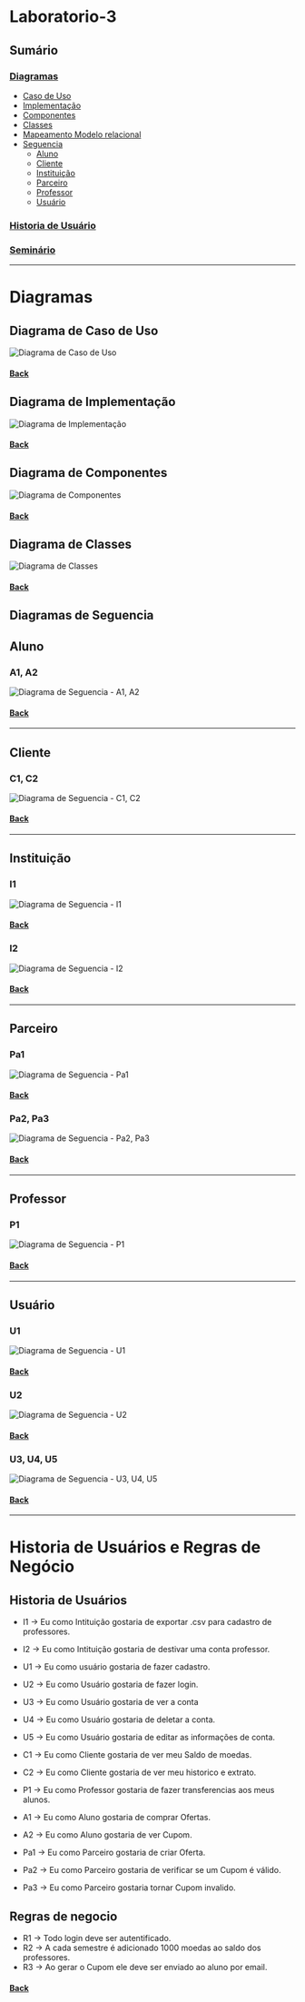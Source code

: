 # Laboratorio-3

## Sumário

### [Diagramas](#diagramas)
- [Caso de Uso](#diagrama-de-caso-de-uso)
- [Implementação](#diagrama-de-implementação)
- [Componentes](#diagrama-de-componentes)
- [Classes](#diagrama-de-classes)
- [Mapeamento Modelo relacional](./docs/Mapeamento%20Diagrama%20De%20Classe%20Modelo%20Relacional.md)
- [Seguencia](#diagramas-de-seguencia)
    - [Aluno](#aluno)
    - [Cliente](#cliente)
    - [Instituição](#instituição)
    - [Parceiro](#parceiro)
    - [Professor](#professor)
    - [Usuário](#usuário)
### [Historia de Usuário](#historia-de-usuários-e-regras-de-negócio)
### [Seminário](./seminario/seminario.md/#seminário-net)

---

# Diagramas

## Diagrama de Caso de Uso
![Diagrama de Caso de Uso](./docs/img/Caso%20de%20Uso.png)

#### [Back](#sumário)

## Diagrama de Implementação
![Diagrama de Implementação](./docs/img/Diagrama%20de%20Implementa%C3%A7%C3%A3o.png)

#### [Back](#sumário)

## Diagrama de Componentes
![Diagrama de Componentes](./docs/img/Diagrama%20de%20Componentes.png)

#### [Back](#sumário)

## Diagrama de Classes
![Diagrama de Classes](./docs/img/Diagrama%20de%20Classes.png)

#### [Back](#sumário)

## Diagramas de Seguencia
## Aluno
### A1, A2
![Diagrama de Seguencia - A1, A2](./docs/img/Diagramas%20de%20Seguencia/Aluno-A%23/A1_A2.png)
#### [Back](#sumário)
---
## Cliente
### C1, C2
![Diagrama de Seguencia - C1, C2](./docs/img/Diagramas%20de%20Seguencia/Cliente-C%23/C1_C2.png)
#### [Back](#sumário)
---
## Instituição
### I1
![Diagrama de Seguencia - I1](./docs/img/Diagramas%20de%20Seguencia/Institui%C3%A7%C3%A3o-I%23/I1.png)
#### [Back](#sumário)
### I2
![Diagrama de Seguencia - I2](./docs/img/Diagramas%20de%20Seguencia/Institui%C3%A7%C3%A3o-I%23/I2.png)
#### [Back](#sumário)
---
## Parceiro
### Pa1
![Diagrama de Seguencia - Pa1](./docs/img/Diagramas%20de%20Seguencia/Parceiro-Pa%23/Pa1.png)
#### [Back](#sumário)
### Pa2, Pa3
![Diagrama de Seguencia - Pa2, Pa3](./docs/img/Diagramas%20de%20Seguencia/Parceiro-Pa%23/Pa2_Pa3.png)
#### [Back](#sumário)
---
## Professor
### P1
![Diagrama de Seguencia - P1](./docs/img/Diagramas%20de%20Seguencia/Professor-P%23/P1.png)
#### [Back](#sumário)
---
## Usuário
### U1
![Diagrama de Seguencia - U1](./docs/img/Diagramas%20de%20Seguencia/Usu%C3%A1rio-U%23/U1.png)
#### [Back](#sumário)
### U2
![Diagrama de Seguencia - U2](./docs/img/Diagramas%20de%20Seguencia/Usu%C3%A1rio-U%23/U2.png)
#### [Back](#sumário)
### U3, U4, U5
![Diagrama de Seguencia - U3, U4, U5](./docs/img/Diagramas%20de%20Seguencia/Usu%C3%A1rio-U%23/U3_U4_U5.png)
#### [Back](#sumário)
---

# Historia de Usuários e Regras de Negócio

## Historia de Usuários
- I1 -> Eu como Intituição gostaria de exportar .csv para cadastro de professores.
- I2 -> Eu como Intituição gostaria de destivar uma conta professor.

- U1 -> Eu como usuário gostaria de fazer cadastro.
- U2 -> Eu como Usuário gostaria de fazer login.
- U3 -> Eu como Usuário gostaria de ver a conta
- U4 -> Eu como Usuário gostaria de deletar a conta.
- U5 -> Eu como Usuário gostaria de editar as informações de conta.

- C1 -> Eu como Cliente gostaria de ver meu Saldo de moedas.
- C2 -> Eu como Cliente gostaria de ver meu historico e extrato.

- P1 -> Eu como Professor gostaria de fazer transferencias aos meus alunos.

- A1 -> Eu como Aluno gostaria de comprar Ofertas.
- A2 -> Eu como Aluno gostaria de ver Cupom.

- Pa1 -> Eu como Parceiro gostaria de criar Oferta.
- Pa2 -> Eu como Parceiro gostaria de verificar se um Cupom é válido.
- Pa3 -> Eu como Parceiro gostaria tornar Cupom invalido.

## Regras de negocio
- R1 -> Todo login deve ser autentificado.
- R2 -> A cada semestre é adicionado 1000 moedas ao saldo dos professores. 
- R3 -> Ao gerar o Cupom ele deve ser enviado ao aluno por email.

#### [Back](#sumário)